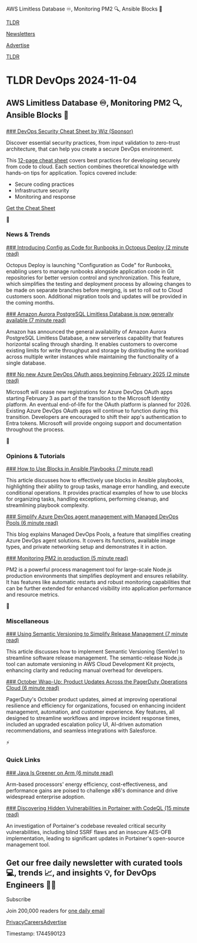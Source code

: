 AWS Limitless Database ♾️, Monitoring PM2 🔍, Ansible Blocks 🧱

[TLDR](/)

[Newsletters](/newsletters)

[Advertise](https://advertise.tldr.tech/)

[TLDR](/)

# TLDR DevOps 2024-11-04

## AWS Limitless Database ♾️, Monitoring PM2 🔍, Ansible Blocks 🧱

### 

[### DevOps Security Cheat Sheet by Wiz (Sponsor)](https://www.wiz.io/lp/devops-security-best-practices-cheat-sheet?utm_source=tldrtech&amp;utm_medium=paid-email&amp;utm_campaign=FY24Q4_INB_FORM_DevOps-Security-Best-Practices&amp;sfcid=701Py000004uI81IAE&amp;utm_term=FY25Q4-tldr-dev-nl&amp;utm_content=DevOpsBestPractices)

Discover essential security practices, from input validation to zero-trust architecture, that can help you create a secure DevOps environment.

This [12-page cheat sheet](https://www.wiz.io/lp/devops-security-best-practices-cheat-sheet?utm_source=tldrtech&utm_medium=paid-email&utm_campaign=FY24Q4_INB_FORM_DevOps-Security-Best-Practices&sfcid=701Py000004uI81IAE&utm_term=FY25Q4-tldr-dev-nl&utm_content=DevOpsBestPractices) covers best practices for developing securely from code to cloud. Each section combines theoretical knowledge with hands-on tips for application. Topics covered include:

* Secure coding practices
* Infrastructure security
* Monitoring and response

[Get the Cheat Sheet](https://www.wiz.io/lp/devops-security-best-practices-cheat-sheet?utm_source=tldrtech&utm_medium=paid-email&utm_campaign=FY24Q4_INB_FORM_DevOps-Security-Best-Practices&sfcid=701Py000004uI81IAE&utm_term=FY25Q4-tldr-dev-nl&utm_content=DevOpsBestPractices)

📱

### News & Trends

[### Introducing Config as Code for Runbooks in Octopus Deploy (2 minute read)](https://octopus.com/blog/introducing-config-as-code-runbooks?utm_source=tldrdevops)

Octopus Deploy is launching "Configuration as Code" for Runbooks, enabling users to manage runbooks alongside application code in Git repositories for better version control and synchronization. This feature, which simplifies the testing and deployment process by allowing changes to be made on separate branches before merging, is set to roll out to Cloud customers soon. Additional migration tools and updates will be provided in the coming months.

[### Amazon Aurora PostgreSQL Limitless Database is now generally available (7 minute read)](https://aws.amazon.com/blogs/aws/amazon-aurora-postgresql-limitless-database-is-now-generally-available/?utm_source=tldrdevops)

Amazon has announced the general availability of Amazon Aurora PostgreSQL Limitless Database, a new serverless capability that features horizontal scaling through sharding. It enables customers to overcome existing limits for write throughput and storage by distributing the workload across multiple writer instances while maintaining the functionality of a single database.

[### No new Azure DevOps OAuth apps beginning February 2025 (2 minute read)](https://devblogs.microsoft.com/devops/no-new-azure-devops-oauth-apps-beginning-february-2025/?utm_source=tldrdevops)

Microsoft will cease new registrations for Azure DevOps OAuth apps starting February 3 as part of the transition to the Microsoft Identity platform. An eventual end-of-life for the OAuth platform is planned for 2026. Existing Azure DevOps OAuth apps will continue to function during this transition. Developers are encouraged to shift their app's authentication to Entra tokens. Microsoft will provide ongoing support and documentation throughout the process.

🚀

### Opinions & Tutorials

[### How to Use Blocks in Ansible Playbooks (7 minute read)](https://spacelift.io/blog/ansible-block?utm_source=tldrdevops)

This article discusses how to effectively use blocks in Ansible playbooks, highlighting their ability to group tasks, manage error handling, and execute conditional operations. It provides practical examples of how to use blocks for organizing tasks, handling exceptions, performing cleanup, and streamlining playbook complexity.

[### Simplify Azure DevOps agent management with Managed DevOps Pools (6 minute read)](https://johnlokerse.dev/2024/10/14/simplify-azure-devops-agent-management-with-managed-devops-pools/?utm_source=tldrdevops)

This blog explains Managed DevOps Pools, a feature that simplifies creating Azure DevOps agent solutions. It covers its functions, available image types, and private networking setup and demonstrates it in action.

[### Monitoring PM2 in production (5 minute read)](https://newrelic.com/blog/how-to-relic/monitoring-pm2-in-production?utm_source=tldrdevops)

PM2 is a powerful process management tool for large-scale Node.js production environments that simplifies deployment and ensures reliability. It has features like automatic restarts and robust monitoring capabilities that can be further extended for enhanced visibility into application performance and resource metrics.

🎁

### Miscellaneous

[### Using Semantic Versioning to Simplify Release Management (7 minute read)](https://aws.amazon.com/blogs/devops/using-semantic-versioning-to-simplify-release-management/?utm_source=tldrdevops)

This article discusses how to implement Semantic Versioning (SemVer) to streamline software release management. The semantic-release Node.js tool can automate versioning in AWS Cloud Development Kit projects, enhancing clarity and reducing manual overhead for developers.

[### October Wrap-Up: Product Updates Across the PagerDuty Operations Cloud (6 minute read)](https://www.pagerduty.com/blog/product-update-wrap-up-october-2024/?utm_source=tldrdevops)

PagerDuty's October product updates, aimed at improving operational resilience and efficiency for organizations, focused on enhancing incident management, automation, and customer experience. Key features, all designed to streamline workflows and improve incident response times, included an upgraded escalation policy UI, AI-driven automation recommendations, and seamless integrations with Salesforce.

⚡️

### Quick Links

[### Java Is Greener on Arm (6 minute read)](https://dzone.com/articles/java-is-greener-on-arm?utm_source=tldrdevops)

Arm-based processors' energy efficiency, cost-effectiveness, and performance gains are poised to challenge x86's dominance and drive widespread enterprise adoption.

[### Discovering Hidden Vulnerabilities in Portainer with CodeQL (15 minute read)](https://www.cyberark.com/resources/threat-research-blog/discovering-hidden-vulnerabilities-in-portainer-with-codeql?utm_source=tldrdevops)

An investigation of Portainer's codebase revealed critical security vulnerabilities, including blind SSRF flaws and an insecure AES-OFB implementation, leading to significant updates in Portainer's open-source management tool.

## Get our free daily newsletter with curated tools 💻, trends 📈, and insights 💡, for DevOps Engineers 👨‍💻

Subscribe

Join 200,000 readers for [one daily email](/api/latest/devops)

[Privacy](/privacy)[Careers](https://jobs.ashbyhq.com/tldr.tech)[Advertise](/devops/advertise)

Timestamp: 1744590123